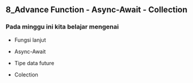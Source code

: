 ## 8_Advance Function - Async-Await - Collection
###  Pada minggu ini kita belajar mengenai

- Fungsi lanjut  

- Async-Await

- Tipe data future  
- Colection 
